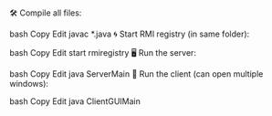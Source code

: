 🛠️ Compile all files:

bash
Copy
Edit
javac *.java
🌀 Start RMI registry (in same folder):

bash
Copy
Edit
start rmiregistry
🖥️ Run the server:

bash
Copy
Edit
java ServerMain
💬 Run the client (can open multiple windows):

bash
Copy
Edit
java ClientGUIMain

